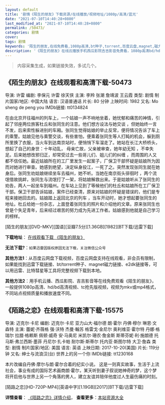 ```yaml
---
layout: default
title: '剧情《陌生的朋友》下载资源/在线播放/视频地址/1080p/高清/蓝光'
date: "2021-07-10T14:40:28+0800"
last_modified_at: "2021-07-10T14:40:28+0800"
permalink: /50473/
categories: 剧情
cover:
tags: 剧情
keywords: '陌生的朋友,在线免费看,1080p高清,bt种子,torrent,百度云盘,magnet,磁力链,迅雷下载资源'
description: '《陌生的朋友》在线云播放手机西瓜影院吉吉影音免费看，1080p高清bd/hd未删减完整版和tc抢先枪版，mkv/mp4格式，附带bt/torrent种子、magnet/磁力链、百度云盘、网盘资源迅雷下载链接'
---
```


>内容采集生成，如果链接失效，多试几个。


## 《陌生的朋友》在线观看和高清下载-50473

导演: 许雷 编剧: 李保元 许雷 徐天侠 主演: 李羚 张潮 詹靖波 王云霞 类型: 剧情 制片国家/地区: 中国大陆 语言: 汉语普通话 片长: 80 分钟 上映时间: 1982 又名: Mo sheng de peng you IMDb链接: tt0134824

在由北京开往福州的列车上，一个姑娘一声不响地坐着，她忧郁和痛苦的神情，引起了邻座两位旅客杜丘和张同生的注意。他们想方设法与她交谈 ，但她始终一言不发，后来索性躲进别的车厢。张同生觉得姑娘的举止反常，便将情况告诉了车上的乘警。姑娘见他与乘警交谈，有些害怕，便乘着张同生等人打盹的机会，躲到厕所里换了衣服，当火车到达南京站时，便悄悄下车溜走了。她站在长江大桥桥头，想起了自己的身世：十年动乱， 母亲亡故，父亲被审查，她年幼无知 ，不幸失足。后来她想改邪归正，却常受过去一些哥儿们、姐儿们的纠缠 ，而周围的人又都不信任她。最近姑娘所在的工厂里发生一起案子，厂保卫干部怀疑是姑娘所为因而对她进行审查。她感到绝望，决定纵身投江，一死了之。突然发现张同生就在她身后。张同生劝姑娘继续坐车去福州，她不听。当她在南京街头徘徊时 ，两个流氓借故挑衅，张同生与流氓打了一架，将姑娘解救出来。于是姑娘听从了张同生的劝告，两人一起坐车到福州。在车站上见到了等候他们的杜丘和姑娘所在工厂保卫干部。保卫干部告诉姑娘，案件已经查清，原来对姑娘的怀疑是错误的，他们是专程来接她回去的。姑娘踏上返回北京的列车 ，当车开动时，她才想起要张同生的地址。杜丘给她一份杂志，上面登着张同生的照片和介绍他的文章。原来张同生也曾是个失足青年，后来经过艰苦的努力成为先进工作者。姑娘感到他就是自己学习的榜样。


[陌生的朋友][DVD-MKV][国语][豆瓣7.5分][1.36GB][1982][BT下载/迅雷下载]

**下载地址**： [在线观看下载 《陌生的朋友》](https://www.btdx8.com/torrent/msdpy_1982.html) 


**无法下载?**：`如果迅雷因版权原因无法下载，关注微信公众号 `

**其他方法1**：从百度云网盘下载视频，百度云网盘支持在线观看，非会员有限制，如果能找到迅雷下载链接、bt/torrent种子、magnet磁力链接、e2dk链接等，可以用迅雷、比特彗星等工具将完整视频下载到本地。

**其他方法2**：用手机云播、西瓜影院、吉吉影音等在线免费观看《陌生的朋友》，一般提供1080p高清、hd/bd高清视频、tc抢先版视频，视频为mkv或mp4格式，不同站点视频质量和播放速度不同。


## 《陌路之恋》在线观看和高清下载-15575

导演: 迈克尔·卡尼 编剧: 迈克尔·卡尼 亚力山大·福尔德 朗·霍尔 丹佛·穆尔 琳恩·文森特 主演: 蕾妮·齐薇格 强·沃特 杰曼·翰苏 格雷戈·金尼尔 奥利维亚·霍尔特 丹娜·格瑞尔 拉腊·格赖斯 佩顿·威奇 安·马奥尼 米凯尔·珊农·詹金斯 斯蒂芬妮·利·施朗德 托马斯·弗兰西斯·墨菲 丹尼尔·扎卡帕 耐尔斯·斯蒂尔 托内亚·斯图尔特 大卫·詹森 类型: 剧情 制片国家/地区: 美国 语言: 英语 上映日期: 2017-10-20(美国) 片长: 119分钟 又名: 绅士与流浪汉(台) 世界上的另一个你 IMDb链接: tt1230168

本片改编自丹佛·摩尔与朗·霍尔合着的纪实小说。 这是一则真实故事，生活于上流社会，事业有成的国际艺术画商朗·霍尔，某天听到妻子叙说她神奇的梦，这个梦将开启他与世界上另一个角落的男人，建立友谊并陪伴他度过人生最伤痛的时刻。


[陌路之恋][HD-720P-MP4][英语中字][1.19GB][2017][BT下载/迅雷下载]

**详情查看**： [《陌路之恋》详情介绍](/movie/15575/)， **查看更多**：[本站资源大全](/movie/t/all/)

